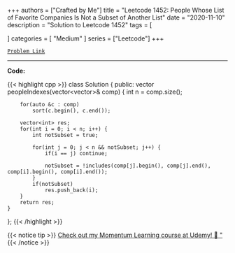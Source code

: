 
+++
authors = ["Crafted by Me"]
title = "Leetcode 1452: People Whose List of Favorite Companies Is Not a Subset of Another List"
date = "2020-11-10"
description = "Solution to Leetcode 1452"
tags = [
    
]
categories = [
    "Medium"
]
series = ["Leetcode"]
+++



[`Problem Link`](https://leetcode.com/problems/people-whose-list-of-favorite-companies-is-not-a-subset-of-another-list/description/)

---



**Code:**

{{< highlight cpp >}}
class Solution {
public:
    vector<int> peopleIndexes(vector<vector<string>>& comp) {
        int n = comp.size();
        
        for(auto &c : comp)
            sort(c.begin(), c.end());
        
        vector<int> res;
        for(int i = 0; i < n; i++) {
            int notSubset = true;
            
            for(int j = 0; j < n && notSubset; j++) {
                if(i == j) continue;
                
                notSubset = !includes(comp[j].begin(), comp[j].end(), comp[i].begin(), comp[i].end());
            }
            if(notSubset)
                res.push_back(i);
        }
        return res;
    }
};
{{< /highlight >}}



{{< notice tip >}}
[Check out my Momentum Learning course at Udemy! 🚀 "](https://www.udemy.com/course/blind-75-the-data-structures-and-algorithms-essentials/)
{{< /notice >}}

